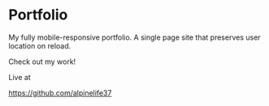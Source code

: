 # Portfolio

My fully mobile-responsive portfolio. A single page site that preserves user location on reload.

Check out my work!

Live at

https://github.com/alpinelife37
